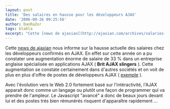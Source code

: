 ```yaml
---
layout: post
title: 'Des salaires en hausse pour les développeurs AJAX'
date: '2006-09-26 09:25:56'
author: DanRaZor
tags: blabla
excerpt: "Cette [news de ajaxian](http://ajaxian.com/archives/salaries-go-up-for-ajax-jobs) nous informe sur la hausse actuelle des salaires chez les développeurs confirmés en AJAX.     \nEn effet sur cette année on a pu constater une augmentation énorme de salaire de 33 % dans un entreprise anglaise spécialisée en applications AJAX ( **Brit AJAX slingers** ). Cette      …"
---
```


Cette [news de ajaxian](http://ajaxian.com/archives/salaries-go-up-for-ajax-jobs) nous informe sur la hausse actuelle des salaires chez les développeurs confirmés en AJAX.
En effet sur cette année on a pu constater une augmentation énorme de salaire de 33 % dans un entreprise anglaise spécialisée en applications AJAX ( **Brit AJAX slingers** ). Cette augmentation se constate certainement dans d'autres sociétés et on voit de plus en plus d'offre de postes de développeurs AJAX ( [exemple](http://blog.netvibes.com/?2006/09/04/76-netvibes-seeks-top-ajax-coder) ).

Avec l'évolution vers le Web 2.0 fortement basé sur l'intéractivité, l'AJAX apparait donc comme un langage ou plutôt une façon de programmer qui va prendre de l'ampleur. Le Javascript &quot;avancé&quot; a donc de beaux jours devant lui et des postes trés bien rémunérés risquent d'apparaître rapidement ...

